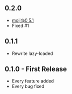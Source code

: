 ## 0.2.0
* moji@0.5.1
* Fixed #1

## 0.1.1
* Rewrite lazy-loaded

## 0.1.0 - First Release
* Every feature added
* Every bug fixed
